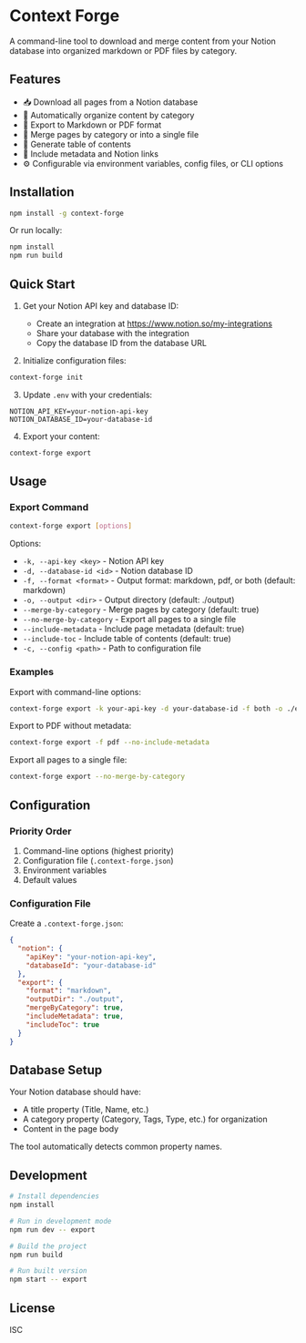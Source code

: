 # Context Forge

A command-line tool to download and merge content from your Notion database into organized markdown or PDF files by category.

## Features

- 📥 Download all pages from a Notion database
- 📁 Automatically organize content by category
- 📝 Export to Markdown or PDF format
- 🔀 Merge pages by category or into a single file
- 📑 Generate table of contents
- 🔗 Include metadata and Notion links
- ⚙️ Configurable via environment variables, config files, or CLI options

## Installation

```bash
npm install -g context-forge
```

Or run locally:

```bash
npm install
npm run build
```

## Quick Start

1. Get your Notion API key and database ID:
   - Create an integration at https://www.notion.so/my-integrations
   - Share your database with the integration
   - Copy the database ID from the database URL

2. Initialize configuration files:
```bash
context-forge init
```

3. Update `.env` with your credentials:
```env
NOTION_API_KEY=your-notion-api-key
NOTION_DATABASE_ID=your-database-id
```

4. Export your content:
```bash
context-forge export
```

## Usage

### Export Command

```bash
context-forge export [options]
```

Options:
- `-k, --api-key <key>` - Notion API key
- `-d, --database-id <id>` - Notion database ID
- `-f, --format <format>` - Output format: markdown, pdf, or both (default: markdown)
- `-o, --output <dir>` - Output directory (default: ./output)
- `--merge-by-category` - Merge pages by category (default: true)
- `--no-merge-by-category` - Export all pages to a single file
- `--include-metadata` - Include page metadata (default: true)
- `--include-toc` - Include table of contents (default: true)
- `-c, --config <path>` - Path to configuration file

### Examples

Export with command-line options:
```bash
context-forge export -k your-api-key -d your-database-id -f both -o ./exports
```

Export to PDF without metadata:
```bash
context-forge export -f pdf --no-include-metadata
```

Export all pages to a single file:
```bash
context-forge export --no-merge-by-category
```

## Configuration

### Priority Order
1. Command-line options (highest priority)
2. Configuration file (`.context-forge.json`)
3. Environment variables
4. Default values

### Configuration File

Create a `.context-forge.json`:

```json
{
  "notion": {
    "apiKey": "your-notion-api-key",
    "databaseId": "your-database-id"
  },
  "export": {
    "format": "markdown",
    "outputDir": "./output",
    "mergeByCategory": true,
    "includeMetadata": true,
    "includeToc": true
  }
}
```

## Database Setup

Your Notion database should have:
- A title property (Title, Name, etc.)
- A category property (Category, Tags, Type, etc.) for organization
- Content in the page body

The tool automatically detects common property names.

## Development

```bash
# Install dependencies
npm install

# Run in development mode
npm run dev -- export

# Build the project
npm run build

# Run built version
npm start -- export
```

## License

ISC
